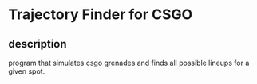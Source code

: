 Trajectory Finder for CSGO
==========================

description
-----------

program that simulates csgo grenades and finds all possible lineups for a given spot. 


